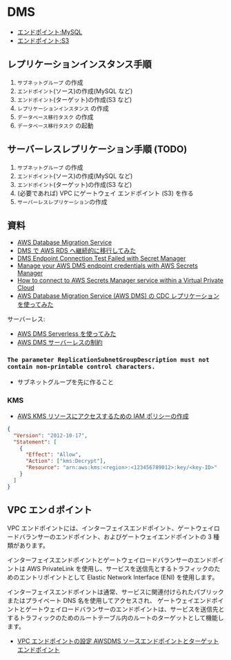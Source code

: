 # DMS

- [エンドポイント:MySQL](endpoint_mysql.md)
- [エンドポイント:S3](endpoint_s3.md)

## レプリケーションインスタンス手順

1. `サブネットグループ` の作成
2. `エンドポイント`(ソース)の作成(MySQL など)
3. `エンドポイント`(ターゲット)の作成(S3 など)
4. `レプリケーションインスタンス` の作成
5. `データベース移行タスク` の作成
6. `データベース移行タスク` の起動

## サーバーレスレプリケーション手順 (TODO)

1. `サブネットグループ` の作成
2. `エンドポイント`(ソース)の作成(MySQL など)
3. `エンドポイント`(ターゲット)の作成(S3 など)
4. (必要であれば) VPC にゲートウェイ エンドポイント (S3) を作る
5. `サーバーレスレプリケーション`の作成

## 資料

- [AWS Database Migration Service](https://aws.amazon.com/jp/dms/)
- [DMS で AWS RDS へ継続的に移行してみた](https://dev.classmethod.jp/articles/rdb-dms-rds/)
- [DMS Endpoint Connection Test Failed with Secret Manager](https://repost.aws/questions/QUSjXHLPIgSyuTSfETynK0Cg/dms-endpoint-connection-test-failed-with-secret-manager)
- [Manage your AWS DMS endpoint credentials with AWS Secrets Manager](https://aws.amazon.com/jp/blogs/database/manage-your-aws-dms-endpoint-credentials-with-aws-secrets-manager/)
- [How to connect to AWS Secrets Manager service within a Virtual Private Cloud](https://aws.amazon.com/jp/blogs/security/how-to-connect-to-aws-secrets-manager-service-within-a-virtual-private-cloud/)
- [AWS Database Migration Service (AWS DMS) の CDC レプリケーションを使ってみた](https://www.skyarch.net/blog/aws-database-migration-service-aws-dms-%E3%81%AE-cdc-%E3%83%AC%E3%83%97%E3%83%AA%E3%82%B1%E3%83%BC%E3%82%B7%E3%83%A7%E3%83%B3%E3%82%92%E4%BD%BF%E3%81%A3%E3%81%A6%E3%81%BF%E3%81%9F/)

サーバーレス:

- [AWS DMS Serverless を使ってみた](https://www.skyarch.net/blog/aws-dms-serverless-%E3%82%92%E4%BD%BF%E3%81%A3%E3%81%A6%E3%81%BF%E3%81%9F/)
- [AWS DMS サーバーレスの制約](https://docs.aws.amazon.com/ja_jp/dms/latest/userguide/CHAP_Serverless.Limitations.html)

### `The parameter ReplicationSubnetGroupDescription must not contain non-printable control characters.`

- サブネットグループを先に作ること

### KMS

- [AWS KMS リソースにアクセスするための IAM ポリシーの作成](https://docs.aws.amazon.com/ja_jp/AmazonRDS/latest/AuroraUserGuide/AuroraMySQL.Integrating.Authorizing.IAM.KMSCreatePolicy.html)

```json
{
  "Version": "2012-10-17",
  "Statement": [
    {
      "Effect": "Allow",
      "Action": ["kms:Decrypt"],
      "Resource": "arn:aws:kms:<region>:<123456789012>:key/<key-ID>"
    }
  ]
}
```

## VPC エンｄポイント

VPC エンドポイントには、インターフェイスエンドポイント、ゲートウェイロードバランサーのエンドポイント、およびゲートウェイエンドポイントの 3 種類があります。

インターフェイスエンドポイントとゲートウェイロードバランサーのエンドポイントは AWS PrivateLink を使用し、サービスを送信先とするトラフィックのためのエントリポイントとして Elastic Network Interface (ENI) を使用します。

インターフェイスエンドポイントは通常、サービスに関連付けられたパブリックまたはプライベート DNS 名を使用してアクセスされ、
ゲートウェイエンドポイントとゲートウェイロードバランサーのエンドポイントは、サービスを送信先とするトラフィックのためのルートテーブル内のルートのターゲットとして機能します。

- [VPC エンドポイントの設定 AWSDMS ソースエンドポイントとターゲットエンドポイント](https://docs.aws.amazon.com/ja_jp/dms/latest/userguide/CHAP_VPC_Endpoints.html)

